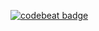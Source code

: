 [![codebeat badge](https://codebeat.co/badges/e9330da4-69d8-4267-8c48-ab663eb0a216)](https://codebeat.co/projects/github-com-f40507777-swift_boardgameforest-master)
